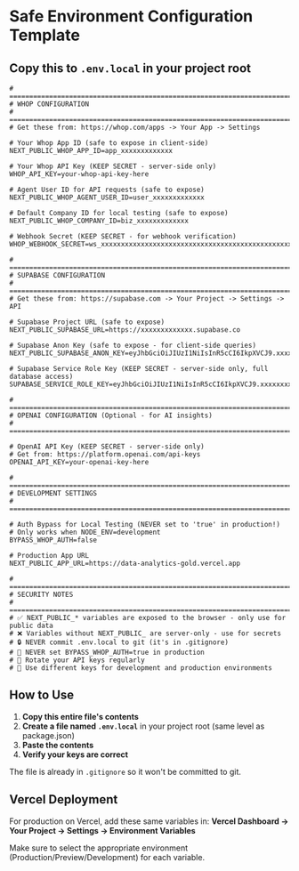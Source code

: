 # Safe Environment Configuration Template

## Copy this to `.env.local` in your project root

```env
# =============================================================================
# WHOP CONFIGURATION
# =============================================================================
# Get these from: https://whop.com/apps -> Your App -> Settings

# Your Whop App ID (safe to expose in client-side)
NEXT_PUBLIC_WHOP_APP_ID=app_xxxxxxxxxxxxx

# Your Whop API Key (KEEP SECRET - server-side only)
WHOP_API_KEY=your-whop-api-key-here

# Agent User ID for API requests (safe to expose)
NEXT_PUBLIC_WHOP_AGENT_USER_ID=user_xxxxxxxxxxxxx

# Default Company ID for local testing (safe to expose)
NEXT_PUBLIC_WHOP_COMPANY_ID=biz_xxxxxxxxxxxxx

# Webhook Secret (KEEP SECRET - for webhook verification)
WHOP_WEBHOOK_SECRET=ws_xxxxxxxxxxxxxxxxxxxxxxxxxxxxxxxxxxxxxxxxxxxxxxxxxxxxxxxxxxxxxxxx

# =============================================================================
# SUPABASE CONFIGURATION
# =============================================================================
# Get these from: https://supabase.com -> Your Project -> Settings -> API

# Supabase Project URL (safe to expose)
NEXT_PUBLIC_SUPABASE_URL=https://xxxxxxxxxxxxx.supabase.co

# Supabase Anon Key (safe to expose - for client-side queries)
NEXT_PUBLIC_SUPABASE_ANON_KEY=eyJhbGciOiJIUzI1NiIsInR5cCI6IkpXVCJ9.xxxxxxxxxxxxxxxxxxxxxxxxxxxxxxxxxxxxxxxxxxxxxxxxxxxxx

# Supabase Service Role Key (KEEP SECRET - server-side only, full database access)
SUPABASE_SERVICE_ROLE_KEY=eyJhbGciOiJIUzI1NiIsInR5cCI6IkpXVCJ9.xxxxxxxxxxxxxxxxxxxxxxxxxxxxxxxxxxxxxxxxxxxxxxxxxxxxx

# =============================================================================
# OPENAI CONFIGURATION (Optional - for AI insights)
# =============================================================================

# OpenAI API Key (KEEP SECRET - server-side only)
# Get from: https://platform.openai.com/api-keys
OPENAI_API_KEY=your-openai-key-here

# =============================================================================
# DEVELOPMENT SETTINGS
# =============================================================================

# Auth Bypass for Local Testing (NEVER set to 'true' in production!)
# Only works when NODE_ENV=development
BYPASS_WHOP_AUTH=false

# Production App URL
NEXT_PUBLIC_APP_URL=https://data-analytics-gold.vercel.app

# =============================================================================
# SECURITY NOTES
# =============================================================================
# ✅ NEXT_PUBLIC_* variables are exposed to the browser - only use for public data
# ❌ Variables without NEXT_PUBLIC_ are server-only - use for secrets
# 🔒 NEVER commit .env.local to git (it's in .gitignore)
# 🚫 NEVER set BYPASS_WHOP_AUTH=true in production
# 🔐 Rotate your API keys regularly
# 📝 Use different keys for development and production environments
```

## How to Use

1. **Copy this entire file's contents**
2. **Create a file named `.env.local`** in your project root (same level as package.json)
3. **Paste the contents**
4. **Verify your keys are correct**

The file is already in `.gitignore` so it won't be committed to git.

## Vercel Deployment

For production on Vercel, add these same variables in:
**Vercel Dashboard → Your Project → Settings → Environment Variables**

Make sure to select the appropriate environment (Production/Preview/Development) for each variable.

